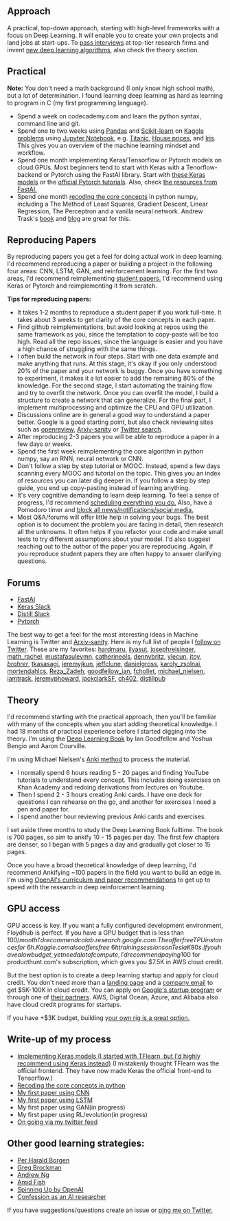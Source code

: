 ## Approach
A practical, top-down approach, starting with high-level frameworks with a focus on Deep Learning. It will enable you to create your own projects and land jobs at start-ups. To [pass interviews](https://twitter.com/EmilWallner/status/1078972677874946049) at top-tier research firms and invent [new deep learning algorithms](https://www.reddit.com/r/MachineLearning/comments/73n9pm/d_confession_as_an_ai_researcher_seeking_advice/), also check the theory section. 

## Practical
**Note:** You don't need a math background (I only know high school math), but a lot of determination. I found learning deep learning as hard as learning to program in C (my first programming language).
- Spend a week on codecademy.com and learn the python syntax, command line and git. 
- Spend one to two weeks using [Pandas](https://www.youtube.com/watch?v=yzIMircGU5I&list=PL5-da3qGB5ICCsgW1MxlZ0Hq8LL5U3u9y) and [Scikit-learn](http://scikit-learn.org/stable/) on [Kaggle problems](https://www.kaggle.com/competitions?sortBy=grouped&group=general&page=1&pageSize=20&category=gettingStarted) using [Jupyter Notebook](https://www.youtube.com/watch?v=HW29067qVWk&t=375s), e.g. [Titanic](https://www.kaggle.com/c/titanic), [House prices](https://www.kaggle.com/c/house-prices-advanced-regression-techniques), and [Iris](https://www.kaggle.com/uciml/iris). This gives you an overview of the machine learning mindset and workflow. 
- Spend one month implementing Keras/Tensorflow or Pytorch models on cloud GPUs. Most beginners tend to start with Keras with a Tenorflow-backend or Pytorch using the FastAI library. Start with [these Keras models](https://github.com/keras-team/keras/tree/master/examples) or the [official Pytorch tutorials](https://pytorch.org/tutorials/). Also, check [the resources from FastAI.](http://course.fast.ai/)
- Spend one month [recoding the core concepts](https://github.com/emilwallner/Deep-Learning-From-Scratch) in python numpy, including a The Method of Least Squares, Gradient Descent, Linear Regression, The Perceptron and a vanilla neural network. Andrew Trask's [book](https://www.manning.com/books/grokking-deep-learning) and [blog](https://iamtrask.github.io/) are great for this. 

## Reproducing Papers
By reproducing papers you get a feel for doing actual work in deep learning. I'd recommend reproducing a paper or building a project in the following four areas: CNN, LSTM, GAN, and reinforcement learning.  For the first two areas, I'd recommend reimplementing [student papers.](http://cs231n.stanford.edu/reports.html) I'd recommend using Keras or Pytorch and reimplementing it from scratch.

**Tips for reproducing papers:**
- It takes 1-2 months to reproduce a student paper if you work full-time. It takes about 3 weeks to get clarity of the core concepts in each paper.
- Find github reimplementations, but avoid looking at repos using the same framework as you, since the temptation to copy-paste will be too high. Read all the repo issues, since the language is easier and you have a high chance of struggling with the same things.
- I often build the network in four steps. Start with one data example and make anything that runs. At this stage, it's okay if you only understood 20% of the paper and your network is buggy. Once you have something to experiment, it makes it a lot easier to add the remaining 80% of the knowledge. For the second stage, I start automating the training flow and try to overfit the network. Once you can overfit the model, I build a structure to create a network that can generalize. For the final part, I implement multiprocessing and optimize the CPU and GPU utilization. 
- Discussions online are in general a good way to understand a paper better. Google is a good starting point, but also check reviewing sites such as [openreview](openreview.net), [Arxiv-sanity](http://www.arxiv-sanity.com/) or [Twitter search](https://twitter.com/search-advanced).
- After reproducing 2-3 papers you will be able to reproduce a paper in a few days or weeks.  
- Spend the first week reimplementing the core algorithm in python numpy, say an RNN, neural network or CNN.
- Don't follow a step by step tutorial or MOOC. Instead, spend a few days scanning every MOOC and tutorial on the topic. This gives you an index of resources you can later dig deeper in. If you follow a step by step guide, you end up copy-pasting instead of learning anything.
- It's very cognitive demanding to learn deep learning. To feel a sense of progress, I'd recommend [scheduling everything you do.](https://twitter.com/EmilWallner/status/955684571202359297) Also, have a Pomodoro timer and [block all news/notifications/social media.](https://twitter.com/EmilWallner/status/948200877680201729)
- Most Q&A/forums will offer little help in solving your bugs. The best option is to document the problem you are facing in detail, then research all the unknowns. It often helps if you refactor your code and make small tests to try different assumptions about your model. I'd also suggest reaching out to the author of the paper you are reproducing. Again, if you reproduce student papers they are often happy to answer clarifying questions.

## Forums
- [FastAI](http://forums.fast.ai/)
- [Keras Slack](https://keras-slack-autojoin.herokuapp.com/)
- [Distill Slack](https://join.slack.com/t/distillpub/shared_invite/enQtMzg1NzU3MzEzMTg3LWJkNmQ4Y2JlNjJkNDlhYTU2ZmQxMGFkM2NiMTI2NGVjNzJkOTdjNTFiOGZmNDBjNTEzZGUwM2U0Mzg4NDAyN2E)
- [Pytorch](https://discuss.pytorch.org/)

The best way to get a feel for the most interesting ideas in Machine Learning is Twitter and [Arxiv-sanity](http://www.arxiv-sanity.com/). Here is my full list of people I [follow on Twitter](https://twitter.com/following). These are my favorites: [hardmaru](https://twitter.com/hardmaru), [ilyasut](https://twitter.com/ilyasut), [josephreisinger](https://twitter.com/josephreisinger), [math_rachel](https://twitter.com/math_rachel), [mustafasuleymn](https://twitter.com/mustafasuleymn), [catherineols](https://twitter.com/catherineols), [dennybritz](https://twitter.com/dennybritz), [ylecun](https://twitter.com/ylecun), [jtoy](https://twitter.com/jtoy), [_brohrer_](https://twitter.com/_brohrer_), [tkasasagi](https://twitter.com/tkasasagi), [jeremyjkun](https://twitter.com/jeremyjkun), [jeffclune](https://twitter.com/jeffclune), [danielgross](https://twitter.com/danielgross), [karoly_zsolnai](https://twitter.com/karoly_zsolnai), [mortendahlcs](https://twitter.com/mortendahlcs), [Reza_Zadeh](https://twitter.com/Reza_Zadeh), [goodfellow_ian](https://twitter.com/goodfellow_ian), [fchollet](https://twitter.com/fchollet), [michael_nielsen](https://twitter.com/michael_nielsen), [iamtrask](https://twitter.com/iamtrask), [jeremyphoward](https://twitter.com/jeremyphoward), [jackclarkSF](https://twitter.com/jackclarkSF), [ch402](https://twitter.com/ch402), [distillpub](https://twitter.com/distillpub)

## Theory
I'd recommend starting with the practical approach, then you'll be familiar with many of the concepts when you start adding theoretical knowledge. I had 18 months of practical experience before I started digging into the theory. I'm using the [Deep Learning Book](http://www.deeplearningbook.org/) by Ian Goodfellow and Yoshua Bengio and Aaron Courville. 

I'm using Michael Nielsen's [Anki method](http://augmentingcognition.com/ltm.html) to process the material. 
- I normally spend 6 hours reading 5 - 20 pages and finding YouTube tutorials to understand every concept. This includes doing exercises on Khan Academy and redoing derivations from lectures on Youtube.
- Then I spend 2 - 3 hours creating Anki cards. I have one deck for questions I can rehearse on the go, and another for exercises I need a pen and paper for. 
- I spend another hour reviewing previous Anki cards and exercises.

I set aside three months to study the Deep Learning Book fulltime. The book is 700 pages, so aim to ankify 10 - 15 pages per day. The first few chapters are denser, so I began with 5 pages a day and gradually got closer to 15 pages. 

Once you have a broad theoretical knowledge of deep learning, I'd recommend Ankifying ~100 papers in the field you want to build an edge in. I'm using [OpenAI's curriculum and paper recommendations](https://spinningup.openai.com/en/latest/) to get up to speed with the research in deep reinforcement learning. 

## GPU access
GPU access is key. If you want a fully configured development environment, Floydhub is perfect. If you have a GPU budget that is less than 100$/month I'd recommend colab.research.google.com. The offer free TPU instances for ~6h. Kaggle.com also offers free ~6h training sessions on Tesla K80s. If you have a low budget, yet need a lot of compute, I'd recommend paying 100$ for producthunt.com's subscription, which gives you $7.5K in AWS cloud credit. 

But the best option is to create a deep learning startup and apply for cloud credit. You don't need more than a [landing page](https://readymag.com/) and a [company email](https://www.zoho.eu/) to get $5K-100K in cloud credit. You can apply on [Google's startup program](https://cloud.google.com/developers/startups/) or through one of [their partners](https://docs.google.com/spreadsheets/d/15nQTTOoi9yoeRvsRXGNZeY46FA1pKPb0fq3_qNpzz3w/edit?usp=sharing). AWS, Digital Ocean, Azure, and Alibaba also have cloud credit programs for startups.

If you have +$3K budget, building [your own rig is a great option.](https://medium.com/the-mission/why-building-your-own-deep-learning-computer-is-10x-cheaper-than-aws-b1c91b55ce8c) 


## Write-up of my process
- [Implementing Keras models (I started with TFlearn, but I'd highly recommend using Keras instead)](https://blog.floydhub.com/my-first-weekend-of-deep-learning/) (I mistakenly thought TFlearn was the official frontend. They have now made Keras the official front-end to Tensorflow.)
- [Recoding the core concepts in python](https://blog.floydhub.com/coding-the-history-of-deep-learning/)
- [My first paper using CNN](https://blog.floydhub.com/colorizing-b&w-photos-with-neural-networks/)
- [My first paper using LSTM](https://blog.floydhub.com/turning-design-mockups-into-code-with-deep-learning/)
- My first paper using GAN(in progress)
- My first paper using RL/evolution(in progress)
- [On going via my twitter feed](https://twitter.com/EmilWallner)

## Other good learning strategies:
- [Per Harald Borgen](https://medium.com/learning-new-stuff/machine-learning-in-a-year-cdb0b0ebd29c)
- [Greg Brockman](https://www.quora.com/What-are-the-best-ways-to-pick-up-Deep-Learning-skills-as-an-engineer)
- [Andrew Ng](https://www.youtube.com/watch?v=F1ka6a13S9I)
- [Amid Fish](http://amid.fish/reproducing-deep-rl)
- [Spinning Up by OpenAI](https://spinningup.openai.com/en/latest/spinningup/spinningup.html)
- [Confession as an AI researcher](https://www.reddit.com/r/MachineLearning/comments/73n9pm/d_confession_as_an_ai_researcher_seeking_advice/)

If you have suggestions/questions create an issue or [ping me on Twitter.](https://twitter.com/EmilWallner)

